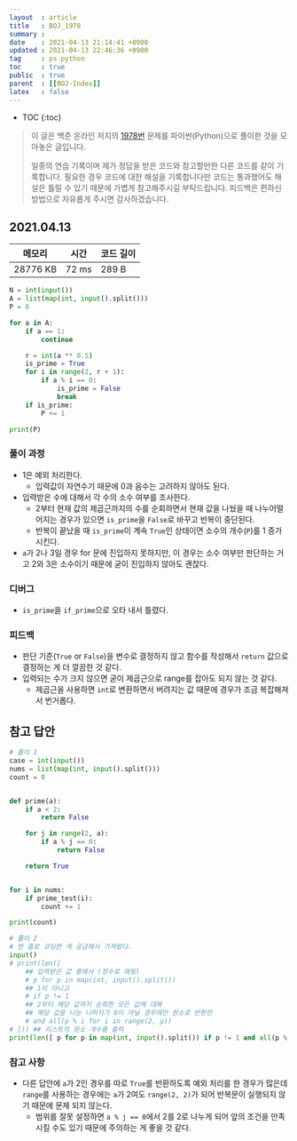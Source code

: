 ```yaml
---
layout  : article
title   : BOJ_1978
summary : 
date    : 2021-04-13 21:14:41 +0900
updated : 2021-04-13 22:46:36 +0900
tag     : ps-python
toc     : true
public  : true
parent  : [[BOJ-Index]]
latex   : false
---
```

* TOC
{:toc}

>이 글은 백준 온라인 저지의 [1978번](https://www.acmicpc.net/problem/1978) 문제를 파이썬(Python)으로 풀이한 것을 모아놓은 글입니다.
>
> 일종의 연습 기록이며 제가 정답을 받은 코드와 참고할만한 다른 코드를 같이 기록합니다. 필요한 경우 코드에 대한 해설을 기록합니다만 코드는 통과했어도 해설은 틀릴 수 있기 때문에 가볍게 참고해주시길 부탁드립니다. 피드백은 편하신 방법으로 자유롭게 주시면 감사하겠습니다.

## 2021.04.13

| 메모리    | 시간  | 코드 길이 |
| --------- | ----- | --------- |
| 28776 KB  | 72 ms | 289 B     |

```python
N = int(input())
A = list(map(int, input().split()))
P = 0

for a in A:
    if a == 1:
        continue

    r = int(a ** 0.5)
    is_prime = True
    for i in range(2, r + 1):
        if a % i == 0:
            is_prime = False
            break
    if is_prime:
        P += 1

print(P)

```

### 풀이 과정

* 1은 예외 처리한다.
    * 입력값이 자연수기 때문에 0과 음수는 고려하지 않아도 된다.
* 입력받은 수에 대해서 각 수의 소수 여부를 조사한다.
    * 2부터 현재 값의 제곱근까지의 수를 순회하면서 현재 값을 나눴을 때 나누어떨어지는 경우가 있으면 `is_prime`을 `False`로 바꾸고 반복이 중단된다.
    * 반복이 끝났을 때 `is_prime`이 계속 `True`인 상태이면 소수의 개수(`P`)를 1 증가시킨다.
* `a`가 2나 3일 경우 for 문에 진입하지 못하지만, 이 경우는 소수 여부만 판단하는 거고 2와 3은 소수이기 때문에 굳이 진입하지 않아도 괜찮다.

### 디버그

* `is_prime`을 `if_prime`으로 오타 내서 틀렸다.

### 피드백

* 판단 기준(`True` or `False`)을 변수로 결정하지 않고 함수를 작성해서 `return` 값으로 결정하는 게 더 깔끔한 것 같다.
* 입력되는 수가 크지 않으면 굳이 제곱근으로 range를 잡아도 되지 않는 것 같다.
    * 제곱근을 사용하면 `int`로 변환하면서 버려지는 값 때문에 경우가 조금 복잡해져서 번거롭다.

## 참고 답안

```python
# 풀이 1
case = int(input())
nums = list(map(int, input().split()))
count = 0


def prime(a):
    if a < 2:
        return False

    for j in range(2, a):
        if a % j == 0:
            return False

    return True


for i in nums:
    if prime_test(i):
        count += 1

print(count)

# 풀이 2
# 한 줄로 코딩한 게 궁금해서 가져왔다.
input()
# print(len([
    ## 입력받은 값 중에서 (정수로 매핑)
    # p for p in map(int, input().split())
    ## 1이 아니고 
    # if p != 1
    ## 2부터 해당 값까지 순회한 모든 값에 대해
    ## 해당 값을 나눈 나머지가 0이 아닐 경우에만 원소로 반환한
    # and all(p % i for i in range(2, p))
# ])) ## 리스트의 원소 개수를 출력
print(len([ p for p in map(int, input().split()) if p != 1 and all(p % i for i in range(2, p))
```

### 참고 사항

* 다른 답안에 `a`가 2인 경우를 따로 `True`를 반환하도록 예외 처리를 한 경우가 많은데 `range`를 사용하는 경우에는 `a`가 2여도 `range(2, 2)`가 되어 반복문이 실행되지 않기 때문에 문제 되지 않는다.
    * 범위를 잘못 설정하면 `a % j == 0`에서 2를 2로 나누게 되어 앞의 조건을 만족시킬 수도 있기 때문에 주의하는 게 좋을 것 같다.
